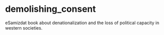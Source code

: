 # demolishing_consent
eSamizdat book about denationalization and the loss of political capacity in western societies.
